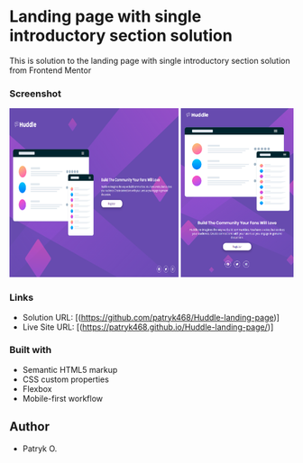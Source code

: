 # Landing page with single introductory section solution
This is solution to the landing page with single introductory section solution from Frontend Mentor

### Screenshot
<div align="center">
  <img src="./images/desktopView.png" width="300" height="300">
  <img src="./images/mobileView.png" width="200" height="300">
</div>

### Links
- Solution URL: [(https://github.com/patryk468/Huddle-landing-page)]
- Live Site URL: [(https://patryk468.github.io/Huddle-landing-page/)]

### Built with

- Semantic HTML5 markup
- CSS custom properties
- Flexbox
- Mobile-first workflow

## Author
- Patryk O.

